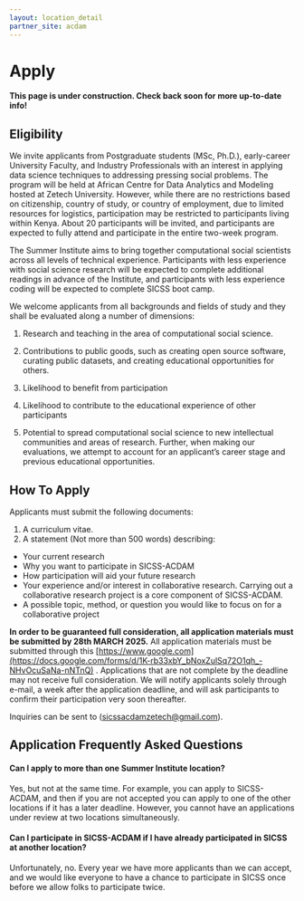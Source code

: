 ```yaml
---
layout: location_detail
partner_site: acdam
---
```


[//]: # (Update the following info to match your location!)

# Apply

**This page is under construction. Check back soon for more up-to-date info!**

## Eligibility
We invite applicants from Postgraduate students (MSc, Ph.D.), early-career University Faculty, and Industry Professionals with an interest in applying data science techniques to addressing pressing social problems. The program will be held at African Centre for Data Analytics and Modeling hosted at Zetech University. However, while there are no restrictions based on citizenship, country of study, or country of employment, due to limited resources for logistics, participation may be restricted to participants living within Kenya. About 20 participants will be invited, and participants are expected to fully attend and participate in the entire two-week program.

The Summer Institute aims to bring together computational social scientists across all levels of technical experience. Participants with less experience with social science research will be expected to complete additional readings in advance of the Institute, and participants with less experience coding will be expected to complete SICSS boot camp.


We welcome applicants from all backgrounds and fields of study and they shall be evaluated  along a number of dimensions:

1) Research and teaching in the area of computational social science.
   
2) Contributions to public goods, such as creating open source software, curating public datasets, and creating educational opportunities for others.
   
3) Likelihood to benefit from participation
   
4) Likelihood to contribute to the educational experience of other participants
   
5) Potential to spread computational social science to new intellectual communities and areas of research. Further, when making our evaluations, we attempt to account for an applicant’s career stage and previous educational opportunities.

## How To Apply

Applicants must submit the following documents: 
1) A curriculum vitae.
2) A statement (Not more than 500 words) describing: 

- Your current research
- Why you want to participate in SICSS-ACDAM
- How participation will aid your future research
- Your experience and/or interest in collaborative research. Carrying out a collaborative research project is a core component of SICSS-ACDAM.
- A possible topic, method, or question you would like to focus on for a collaborative project

**In order to be guaranteed full consideration, all application materials must be submitted by 28th MARCH 2025.** All application materials must be submitted through this [https://www.google.com](https://docs.google.com/forms/d/1K-rb33xbY_bNoxZulSq72O1qh_-NHvOcuSaNa-nNTnQ) . Applications that are not complete by the deadline may not receive full consideration. We will notify applicants solely through e-mail, a week after the application deadline, and will ask participants to confirm their participation very soon thereafter.

Inquiries can be sent to (sicssacdamzetech@gmail.com).

## Application Frequently Asked Questions

#### Can I apply to more than one Summer Institute location?

Yes, but not at the same time. For example, you can apply to SICSS-ACDAM, and then if you are not accepted you can apply to one of the other locations if it has a later deadline. However, you cannot have an applications under review at two locations simultaneously.

#### Can I participate in SICSS-ACDAM if I have already participated in SICSS at another location?

Unfortunately, no. Every year we have more applicants than we can accept, and we would like everyone to have a chance to participate in SICSS once before we allow folks to participate twice.
